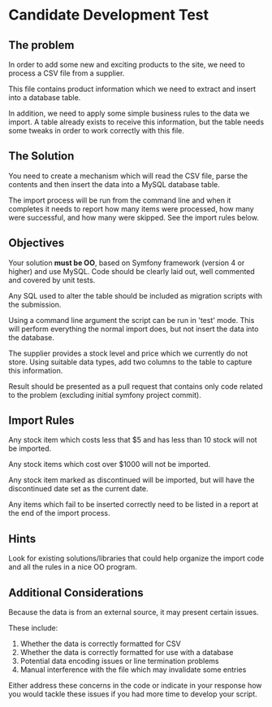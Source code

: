 # Candidate Development Test

## The problem
In order to add some new and exciting products to the site, we need to process a CSV file
from a supplier.

This file contains product information which we need to extract and insert into a database
table.

In addition, we need to apply some simple business rules to the data we import. A table
already exists to receive this information, but the table needs some tweaks in order to work
correctly with this file.

## The Solution
You need to create a mechanism which will read the CSV file, parse the contents and then insert
the data into a MySQL database table.

The import process will be run from the command line and when it completes it needs to
report how many items were processed, how many were successful, and how many were
skipped. See the import rules below.

## Objectives
Your solution **must be OO**, based on Symfony framework (version 4 or higher) and use MySQL. Code should be clearly laid out, well commented and covered by unit tests.

Any SQL used to alter the table should be included as migration scripts with the submission.

Using a command line argument the script can be run in 'test' mode. This will perform
everything the normal import does, but not insert the data into the database.

The supplier provides a stock level and price which we currently do not store. Using
suitable data types, add two columns to the table to capture this information.

Result should be presented as a pull request that contains only code related to the problem (excluding initial symfony project commit).

## Import Rules
Any stock item which costs less that $5 and has less than 10 stock will not be imported.

Any stock items which cost over $1000 will not be imported.

Any stock item marked as discontinued will be imported, but will have the discontinued
date set as the current date.

Any items which fail to be inserted correctly need to be listed in a report at the end of the
import process.

## Hints
Look for existing solutions/libraries that could help organize the import code and all the rules in a nice OO program.

## Additional Considerations
Because the data is from an external source, it may present certain issues.

These include:
1. Whether the data is correctly formatted for CSV
2. Whether the data is correctly formatted for use with a database
3. Potential data encoding issues or line termination problems
4. Manual interference with the file which may invalidate some entries

Either address these concerns in the code or indicate in your response how you would
tackle these issues if you had more time to develop your script.
